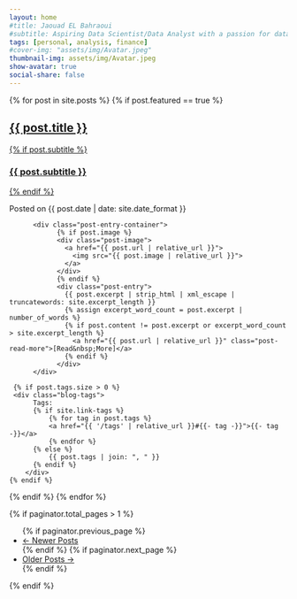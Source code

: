 ```yaml
---
layout: home
#title: Jaouad EL Bahraoui
#subtitle: Aspiring Data Scientist/Data Analyst with a passion for data quality, Analytics, governance, and Business Intelligence.
tags: [personal, analysis, finance]
#cover-img: "assets/img/Avatar.jpeg"
thumbnail-img: assets/img/Avatar.jpeg
show-avatar: true
social-share: false
---
```


[//]: # (<! –– –––––––– Articles ––––––––  -->)
<div class="posts-list">
  {% for post in site.posts %}
     {% if post.featured == true %}
      <article class="post-preview">
            <a href="{{ post.url | relative_url }}">
        	  <h2 class="post-title">{{ post.title }}</h2>
        	  {% if post.subtitle %}
        	  <h3 class="post-subtitle">
        	    {{ post.subtitle }}
        	  </h3>
        	  {% endif %}
            </a>
            <p class="post-meta">
              Posted on {{ post.date | date: site.date_format }}
            </p>

          <div class="post-entry-container">
                {% if post.image %}
                <div class="post-image">
                  <a href="{{ post.url | relative_url }}">
                    <img src="{{ post.image | relative_url }}">
                  </a>
                </div>
                {% endif %}
                <div class="post-entry">
                  {{ post.excerpt | strip_html | xml_escape | truncatewords: site.excerpt_length }}
                  {% assign excerpt_word_count = post.excerpt | number_of_words %}
                  {% if post.content != post.excerpt or excerpt_word_count > site.excerpt_length %}
                    <a href="{{ post.url | relative_url }}" class="post-read-more">[Read&nbsp;More]</a>
                  {% endif %}
                </div>
          </div>

[//]: # (<! –– –––––––– Tags ––––––––  -->)

     {% if post.tags.size > 0 %}
     <div class="blog-tags">
          Tags:
          {% if site.link-tags %}
              {% for tag in post.tags %}
              <a href="{{ '/tags' | relative_url }}#{{- tag -}}">{{- tag -}}</a>
              {% endfor %}
          {% else %}
              {{ post.tags | join: ", " }}
          {% endif %}
        </div>
    {% endif %}

  </article>
      {% endif %}
  {% endfor %}
</div>


[//]: # (<! –– –––––––– Paginator Control––––––––  -->)
{% if paginator.total_pages > 1 %}
<ul class="pager main-pager">
  {% if paginator.previous_page %}
  <li class="previous">
    <a href="{{ paginator.previous_page_path | relative_url }}">&larr; Newer Posts</a>
  </li>
  {% endif %}
  {% if paginator.next_page %}
  <li class="next">
    <a href="{{ paginator.next_page_path | relative_url }}">Older Posts &rarr;</a>
  </li>
  {% endif %}
</ul>
{% endif %}
